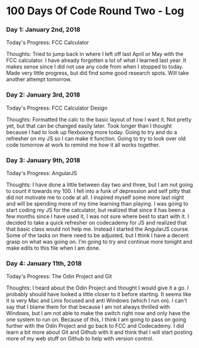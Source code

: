# 100 Days Of Code Round Two - Log

### Day 1: January 2nd, 2018
Today's Progress: FCC Calculator

Thoughts: Tried to jump back in where I left off last April or May with the FCC calculator. I have already forgotten a lot of what I learned last year. It makes sense since I did not use any code from when I stopped to today. Made very little progress, but did find some good research spots. Will take another attempt tomorrow.

### Day 2: January 3rd, 2018

Today's Progress: FCC Calculator Design

Thoughts: Formatted the calc to the basic layout of how I want it. Not pretty yet, but that can be changed easily later. Took longer than I thought because I had to look up flexboxing more today. Going to try and do a refresher on my JS so I can make it function. Going to try to look over old code tomorrow at work to remind me how it all works together.

### Day 3: January 9th, 2018

Today's Progress: AngularJS

Thoughts: I have done a little between day two and three, but I am not going to count it towards my 100. I fell into a funk of depression and self pitty that did not motivate me to code at all. I inspired myself some more last night and will be spending more of my time learning than playing. 
I was going to start coding my JS for the calculator, but realized that since it has been a few months since I have used it, I was not sure where best to start with it. I decided to take a quick refresher on codecademy for JS and realized that that basic class would not help me. Instead I started the AngularJS course. Some of the tasks on there need to be adjusted, but I think I have a decent grasp on what was going on. I'm going to try and continue more tonight and make edits to this file when I am done.

### Day 4: January 11th, 2018

Today's Progress: The Odin Project and Git

Thoughts: I heard about the Odin Project and thought I would give it a go. I probably should have looked a little closer to it before starting. It seems like it is very Mac and Linix focused and anti Windows (which I run on). I can't say that I blame them for that because I am not always thrilled with Windows, but I am not able to make the switch right now and only have the one system to run on. Because of this, I think I am going to pass on going further with the Odin Project and go back to FCC and Codecademy. I did learn a bit more about Git and Github with it and think that I will start posting more of my web stuff on Github to help with version control.


